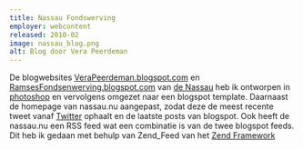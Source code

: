 ```yaml
---
title: Nassau Fondswerving
employer: webcontent
released: 2010-02
image: nassau_blog.png
alt: Blog door Vera Peerdeman
---
```


De blogwebsites [VeraPeerdeman.blogspot.com](http://verapeerdeman.blogspot.com/) en [RamsesFondsenwerving.blogspot.com](http://ramsesfondsenwerving.blogspot.com/) van [de Nassau](http://www.nassau.nu/) heb ik ontworpen in [photoshop](http://www.adobe.com/products/photoshop/family/) en vervolgens omgezet naar een blogspot template.
Daarnaast de homepage van nassau.nu aangepast, zodat deze de meest recente tweet vanaf [Twitter](http://twitter.com) ophaalt en de laatste posts van blogspot.
Ook heeft de nassau.nu een RSS feed wat een combinatie is van de twee blogspot feeds.
Dit heb ik gedaan met behulp van Zend_Feed van het [Zend Framework](http://framework.zend.com/)
